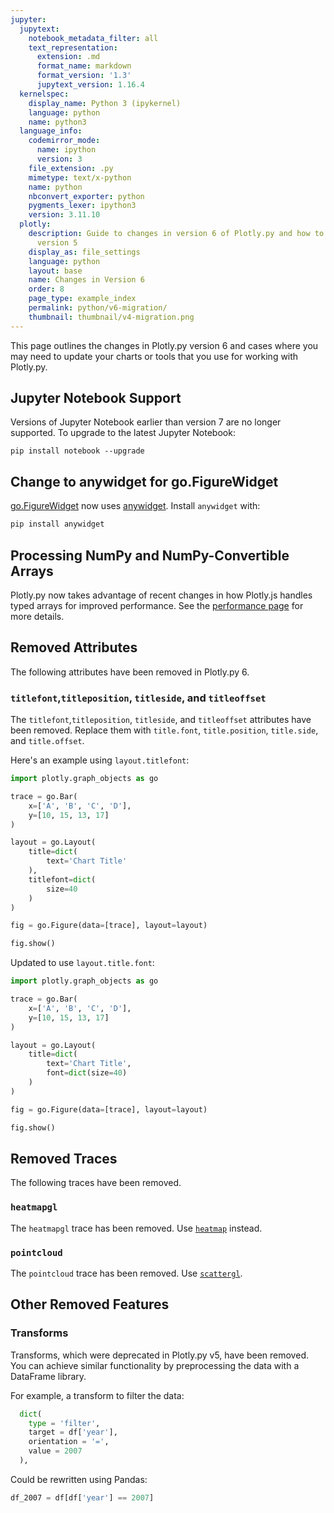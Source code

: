 ```yaml
---
jupyter:
  jupytext:
    notebook_metadata_filter: all
    text_representation:
      extension: .md
      format_name: markdown
      format_version: '1.3'
      jupytext_version: 1.16.4
  kernelspec:
    display_name: Python 3 (ipykernel)
    language: python
    name: python3
  language_info:
    codemirror_mode:
      name: ipython
      version: 3
    file_extension: .py
    mimetype: text/x-python
    name: python
    nbconvert_exporter: python
    pygments_lexer: ipython3
    version: 3.11.10
  plotly:
    description: Guide to changes in version 6 of Plotly.py and how to migrate from
      version 5
    display_as: file_settings
    language: python
    layout: base
    name: Changes in Version 6
    order: 8
    page_type: example_index
    permalink: python/v6-migration/
    thumbnail: thumbnail/v4-migration.png
---
```


This page outlines the changes in Plotly.py version 6 and cases where you may need to update your charts or tools that you use for working with Plotly.py.

<!-- #region -->
## Jupyter Notebook Support

Versions of Jupyter Notebook earlier than version 7 are no longer supported. To upgrade to the latest Jupyter Notebook:

```
pip install notebook --upgrade
```

## Change to anywidget for go.FigureWidget

[go.FigureWidget](https://plotly.com/python/figurewidget/) now uses [anywidget](https://anywidget.dev/). Install `anywidget` with:


```python
pip install anywidget
```

## Processing NumPy and NumPy-Convertible Arrays

Plotly.py now takes advantage of recent changes in how Plotly.js handles typed arrays for improved performance. See the [performance page](python/performance/) for more details.

## Removed Attributes

The following attributes have been removed in Plotly.py 6.

### `titlefont`,`titleposition`, `titleside`, and `titleoffset`

The `titlefont`,`titleposition`, `titleside`, and `titleoffset` attributes have been removed. Replace them with `title.font`, `title.position`, `title.side`, and `title.offset`.

Here's an example using `layout.titlefont`:

```python
import plotly.graph_objects as go

trace = go.Bar(
    x=['A', 'B', 'C', 'D'],
    y=[10, 15, 13, 17]
)

layout = go.Layout(
    title=dict(
        text='Chart Title'
    ),
    titlefont=dict(
        size=40
    )
)

fig = go.Figure(data=[trace], layout=layout)

fig.show()
```

Updated to use `layout.title.font`:


```python
import plotly.graph_objects as go

trace = go.Bar(
    x=['A', 'B', 'C', 'D'],
    y=[10, 15, 13, 17]
)

layout = go.Layout(
    title=dict(
        text='Chart Title',
        font=dict(size=40)
    )
)

fig = go.Figure(data=[trace], layout=layout)

fig.show()
```

## Removed Traces

The following traces have been removed.

### `heatmapgl`

The `heatmapgl` trace has been removed. Use [`heatmap`](/python/heatmaps/) instead.


### `pointcloud`

The `pointcloud` trace has been removed. Use [`scattergl`](/python/reference/scattergl/).

<!-- #endregion -->

## Other Removed Features

### Transforms

Transforms, which were deprecated in Plotly.py v5, have been removed. You can achieve similar functionality by preprocessing the data with a DataFrame library.

For example, a transform to filter the data:

```python
  dict(
    type = 'filter',
    target = df['year'],
    orientation = '=',
    value = 2007
  ),
```

Could be rewritten using Pandas:

```python
df_2007 = df[df['year'] == 2007]
```
